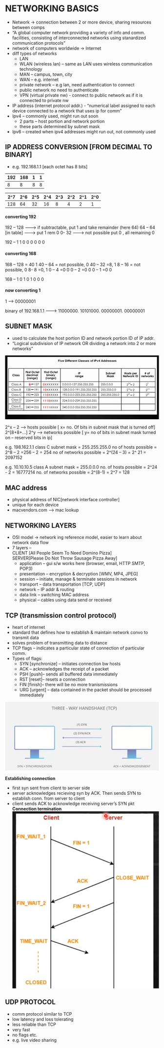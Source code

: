 # NETWORKING BASICS
- Network -> connection between 2 or more device, sharing resources between comps
- “A global computer network  providing a variety of info and comm. facilities, consisting of interconnected networks using stanardized communication protocols”
- network of computers worldwide -> Internet
- diff types of networks
   -  LAN
   -  WLAN (wireless lan) – same as LAN uses wireless communication technology
   -  MAN – campus, town, city
   -  WAN – e.g. internet
   -  private network – e.g lan, need authentication to connect
   -  public network no need to authenticate 
   -  VPN (virtual private nw) - connect to public network as if it is connected to private nw
- IP address (internet protocol addr.) - “numerical label assigned to each device connected to a network that uses ip for comm”
- Ipv4 – commonly used, might run out soon
   -  2 parts – host portion and network portion
   -  these parts determined by subnet mask
- Ipv6 – created when ipv4 addresses might run out, not commonly used

## IP ADDRESS CONVERSION [FROM DECIMAL TO BINARY]
- e.g. 192.168.1.1 [each octet has 8 bits]

| 192 | 168 | 1 | 1 |
 ---- | --- | - | -|
| 8 |  8  | 8 | 8 |


| 2^7 | 2^6 | 2^5 | 2^4 | 2^3 | 2^2 | 2^1 | 2^0 |
| --- | --- | --- | --- | --- | --- | --- | --- |
| 128 |  64 |  32 |  16 |  8  |   4 |   2 |  1  |  

#### converting 192 
192 – 128  ---> if subtractable, put 1 and take remainder (here 64)
64 – 64 [in table] ---> put 1  rem 0
0- 32 ---> not possible put 0 , all remaining 0

192 – 1 1 0 0 0 0 0 0 

#### converting 168
168 – 128 = 40 	1 
40 – 64 = not possible, 0
40 – 32 =8, 		1
8 – 16 = not possible, 0
8- 8 =0,		1
0 – 4 =0		0
0 – 2 =0		0
0 – 1 =0		0

168 – 1 0 1 0 1 0 0 0

#### now converting 1
1 --> 00000001

binary of 192.168.1.1  ---> 11000000. 10101000. 00000001. 00000001


## SUBNET MASK
- used to calculate the host portion ID and network portion ID of IP addr.
- “Logical subdivision of IP network OR dividing a network into 2 or more networks”

![ipv4-addr-classification](ipv4-addr-classification.png)
 
2^x – 2  --> hosts possible [ x= no. Of bits in subnet mask that is turned off]	2^[8+8+...]
2^y --> networks possible [ y=  no of bits in subnet mask turned on  – reserved bits in ip]  

e.g. 198.162.1.1
class C   subnet mask = 255.255.255.0
no of hosts possible =  2^8 – 2 =256 – 2 = 254
no of networks possible =  2^(24 – 3) = 2^ 21 = 2097152

e.g. 10.10.10.5
class A    subnet mask = 255.0.0.0
no. of hosts possible = 2^24 - 2 = 16777214
no. of networks possible = 2^(8-1) = 2^7 = 128

## MAC address
- physical address of NIC[network interface controller]
- unique for each device
- macvendors.com --> mac lookup

## NETWORKING LAYERS
- OSI model ->  network ing reference model, easier to learn about network data flow
- 7 layers –   
CLIENT [All People Seem To Need Domino Pizza]  
SERVER[Please Do Not Throw Sausage Pizza Away]
   - application – gui s/w works here (browser, email, HTTP SMTP, POP3)
   - presentation – encryption & decryption [WMV, MP4, JPEG]
   - session – initiate, manage & terminate sessions in network
   - transport – data transportation [TCP, UDP]
   - network – IP addr & routing
   - data link – switching MAC address
   -  physical – cables using data send or received

## TCP (transmission control protocol) 
- heart of internet
- standard that defines how to establish & maintain network convo to transmit data
- solves problem of transmitting data to distance
- TCP flags – indicates a particular state of connection of particular comm.
- Types of flags:
   -  SYN [synchronize] – initiates connection bw hosts
   -  ACK – acknowledges the receipt of a packet
   -  PSH [push]– sends all buffered data immediately
   -  RST [reset]– resets a connection
   -  FIN [finish]– there will be no more tranismissions
   -  URG [urgent] – data contained in the packet should be processed immediately


![tcp-3-way-handshake](tcp-3-way-handshake.png)

**Establishing connection**
- first syn sent from client to server side
- server acknowledges recieving syn by ACK. Then sends SYN to establish conn. from server to client
- client sends ACK to acknowledge receiving server’s SYN pkt
**Connection termination**
![3-way-termination](3-way-termination.png)

## UDP PROTOCOL
- comm protocol similar to TCP
- low latency and loss tolerating 
- less reliable than TCP
- very fast
- no flags etc.
- e.g. live video sharing